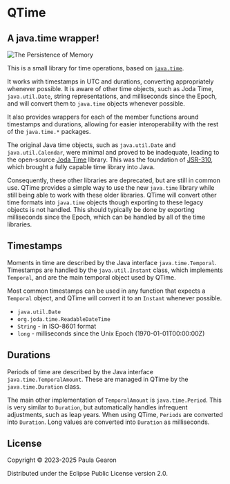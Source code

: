 # QTime
## A java.time wrapper!
<img src="https://github.com/user-attachments/assets/a6c53fc2-77d7-4213-b32d-c7af51beb46c" alt="The Persistence of Memory" alight="right"></img>


This is a small library for time operations, based on [`java.time`](https://docs.oracle.com/en/java/javase/22/docs/api/java.base/java/time/package-summary.html).

It works with timestamps in UTC and durations, converting appropriately whenever possible. It is aware of other time objects, such as Joda Time, `java.util.Date`, string representations, and milliseconds since the Epoch, and will convert them to `java.time` objects whenever possible.

It also provides wrappers for each of the member functions around timestamps and durations, allowing for easier interoperability with the rest of the `java.time.*` packages.

The original Java time objects, such as `java.util.Date` and `java.util.Calendar`, were minimal and proved to be inadequate, leading to the open-source [Joda Time](https://www.joda.org/joda-time/) library. This was the foundation of [JSR-310](https://jcp.org/en/jsr/detail?id=310), which brought a fully capable time library into Java.

Consequently, these other libraries are deprecated, but are still in common use. QTime provides a simple way to use the new `java.time` library while still being able to work with these older libraries. QTime will convert other time formats into `java.time` objects though exporting to these legacy objects is not handled. This should typically be done by exporting milliseconds since the Epoch, which can be handled by all of the time libraries.

## Timestamps
Moments in time are described by the Java interface `java.time.Temporal`. Timestamps are handled by the `java.util.Instant` class, which implements `Temporal`, and are the main temporal object used by QTime.

Most common timestamps can be used in any function that expects a `Temporal` object, and QTime will convert it to an `Instant` whenever possible.
- `java.util.Date`
- `org.joda.time.ReadableDateTime`
- `String` - in ISO-8601 format
- `long` - milliseconds since the Unix Epoch (1970-01-01T00:00:00Z)

## Durations
Periods of time are described by the Java interface `java.time.TemporalAmount`. These are managed in QTime by the `java.time.Duration` class.

The main other implementation of `TemporalAmount` is `java.time.Period`. This is very similar to `Duration`, but automatically handles infrequent adjustments, such as leap years. When using QTime, `Periods` are converted into `Duration`. Long values are converted into `Duration` as milliseconds.

## License

Copyright © 2023-2025 Paula Gearon

Distributed under the Eclipse Public License version 2.0.
